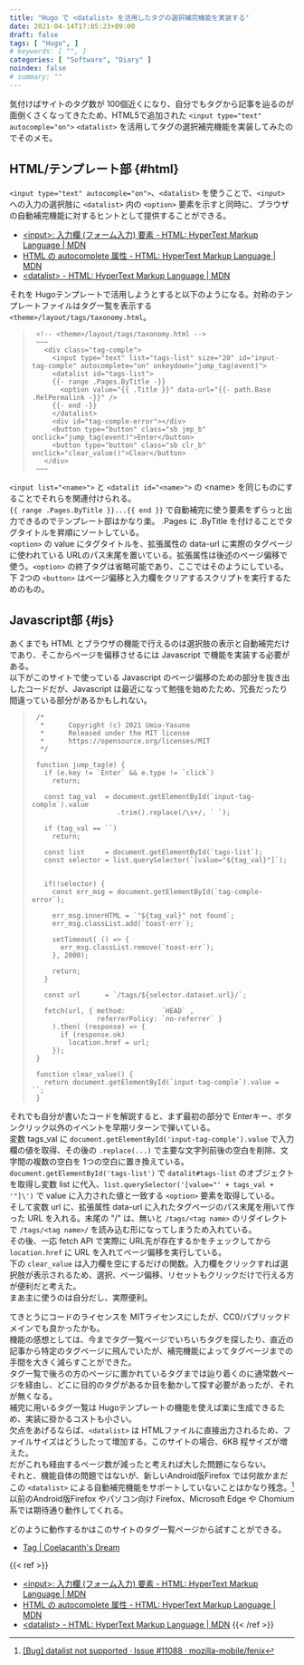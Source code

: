 ```yaml
---
title: "Hugo で <datalist> を活用したタグの選択補完機能を実装する"
date: 2021-04-14T17:05:23+09:00
draft: false
tags: [ "Hugo", ]
# keywords: [ "", ]
categories: [ "Software", "Diary" ]
noindex: false
# summary: ""
---
```


気付けばサイトのタグ数が 100個近くになり、自分でもタグから記事を辿るのが面倒くさくなってきたため、HTML5で追加された `<input type="text" autocomple="on">` `<datalist>` を活用してタグの選択補完機能を実装してみたのでそのメモ。  

## HTML/テンプレート部 {#html}

`<input type="text" autocomple="on">`、`<datalist>` を使うことで、`<input>` への入力の選択肢に `<datalist>` 内の `<option>` 要素を示すと同時に、ブラウザの自動補完機能に対するヒントとして提供することができる。  

 * [\<input\>: 入力欄 (フォーム入力) 要素 - HTML: HyperText Markup Language | MDN](https://developer.mozilla.org/ja/docs/Web/HTML/Element/Input#htmlattrdefautocomplete)
 * [HTML の autocomplete 属性 - HTML: HyperText Markup Language | MDN](https://developer.mozilla.org/ja/docs/Web/HTML/Attributes/autocomplete)
 * [\<datalist\> - HTML: HyperText Markup Language | MDN](https://developer.mozilla.org/ja/docs/Web/HTML/Element/datalist)

それを Hugoテンプレートで活用しようとすると以下のようになる。対称のテンプレートファイルはタグ一覧を表示する `<theme>/layout/tags/taxonomy.html`。  

 > 		<!-- <theme>/layout/tags/taxonomy.html -->
 >      ~~~
 > 		  <div class="tag-comple">
 > 		    <input type="text" list="tags-list" size="20" id="input-tag-comple" autocomplete="on" onkeydown="jump_tag(event)">
 > 		    <datalist id="tags-list">
 > 		    {{- range .Pages.ByTitle -}}
 > 		      <option value="{{ .Title }}" data-url="{{- path.Base .RelPermalink -}}" />
 > 		    {{- end -}}
 > 		    </datalist>
 > 		    <div id="tag-comple-error"></div>
 > 		    <button type="button" class="sb jmp_b" onclick="jump_tag(event)">Enter</button>
 > 		    <button type="button" class="sb clr_b" onclick="clear_value()">Clear</button>
 > 		  </div>
 >      ~~~

`<input list="<name>">` と `<datalit id="<name>">` の \<name\> を同じものにすることでそれらを関連付けられる。  
`{{ range .Pages.ByTitle }}...{{ end }}` で自動補完に使う要素をずらっと出力できるのでテンプレート部はかなり楽。 .Pages に .ByTitle を付けることでタグタイトルを昇順にソートしている。  
`<option>` の value にタグタイトルを、拡張属性の data-url に実際のタグページに使われている URLのパス末尾を置いている。拡張属性は後述のページ偏移で使う。`<option>` の終了タグは省略可能であり、ここではそのようにしている。  
下 2つの `<button>` はページ偏移と入力欄をクリアするスクリプトを実行するためのもの。  

## Javascript部 {#js}

あくまでも HTML とブラウザの機能で行えるのは選択肢の表示と自動補完だけであり、そこからページを偏移させるには Javascript で機能を実装する必要がある。  
以下がこのサイトで使っている Javascript のページ偏移のための部分を抜き出したコードだが、Javascript は最近になって勉強を始めたため、冗長だったり間違っている部分があるかもしれない。  

 >      /*
 > 		 *      Copyright (c) 2021 Umio-Yasuno
 > 		 *      Released under the MIT license
 > 		 *      https://opensource.org/licenses/MIT
 >       */
 >
 > 		function jump_tag(e) {
 > 		  if (e.key != `Enter` && e.type != `click`)
 > 		    return;
 > 		
 > 		  const tag_val  = document.getElementById(`input-tag-comple`).value
 > 		                    .trim().replace(/\s+/, ` `);
 > 		
 > 		  if (tag_val == ``)
 > 		    return;
 > 		
 > 		  const list     = document.getElementById(`tags-list`);
 > 		  const selector = list.querySelector(`[value="${tag_val}"]`);
 > 		
 > 		
 > 		  if(!selector) {
 > 		    const err_msg = document.getElementById(`tag-comple-error`);
 > 		
 > 		    err_msg.innerHTML = `"${tag_val}" not found`;
 > 		    err_msg.classList.add(`toast-err`);
 > 		
 > 		    setTimeout( () => {
 > 		      err_msg.classList.remove(`toast-err`);
 > 		    }, 2000);
 > 		
 > 		    return;
 > 		  }
 > 		
 > 		  const url      = `/tags/${selector.dataset.url}/`;
 > 		
 > 		  fetch(url, { method:         `HEAD` ,
 > 		               referrerPolicy: `no-referrer` }
 > 		    ).then( (response) => {
 > 		      if (response.ok)
 > 		        location.href = url;
 > 		    });
 > 		}
 > 		
 > 		function clear_value() {
 > 		  return document.getElementById(`input-tag-comple`).value = ``;
 > 		}

それでも自分が書いたコードを解説すると、まず最初の部分で Enterキー、ボタンクリック以外のイベントを早期リターンで弾いている。  
変数 tags_val に `document.getElementById('input-tag-comple').value` で入力欄の値を取得、その後の `.replace(...)` で主要な文字列前後の空白を削除、文字間の複数の空白を 1つの空白に置き換えている。  
`document.getElementById('tags-list')` で `datalit#tags-list` のオブジェクトを取得し変数 list に代入、`list.querySelector('[value="' + tags_val + '"]\')` で value に入力された値と一致する `<option>` 要素を取得している。  
そして変数 url に、拡張属性 data-url に入れたタグページのパス末尾を用いて作った URL を入れる。末尾の "/" は、無いと `/tags/<tag name>` のリダイレクトで `/tags/<tag name>/` を読み込む形になってしまうため入れている。  
その後、一応 fetch API で実際に URL先が存在するかをチェックしてから `location.href` に URL を入れてページ偏移を実行している。  
下の `clear_value` は入力欄を空にするだけの関数。入力欄をクリックすれば選択肢が表示されるため、選択、ページ偏移、リセットもクリックだけで行える方が便利だと考えた。  
まあ主に使うのは自分だし、実際便利。  

てきとうにコードのライセンスを MITライセンスにしたが、CC0/パブリックドメインでも良かったかも。  
機能の感想としては、今までタグ一覧ページでいちいちタグを探したり、直近の記事から特定のタグページに飛んでいたが、補完機能によってタグページまでの手間を大きく減らすことができた。  
タグ一覧で後ろの方のページに置かれているタグまでは辿り着くのに通常数ページを経由し、どこに目的のタグがあるか目を動かして探す必要があったが、それが無くなる。  
補完に用いるタグ一覧は Hugoテンプレートの機能を使えば楽に生成できるため、実装に掛かるコストも小さい。  
欠点をあげるならば、`<datalist>` は HTMLファイルに直接出力されるため、ファイルサイズはどうしたって増加する。このサイトの場合、6KB 程サイズが増えた。  
だがこれも経由するページ数が減ったと考えれば大した問題にならない。  
それと、機能自体の問題ではないが、新しいAndroid版Firefox では何故かまだこの `<datalist>` による自動補完機能をサポートしていないことはかなり残念。[^fenix-datalist]以前のAndroid版Firefox やパソコン向け Firefox、Microsoft Edge や Chomium系では期待通り動作してくれる。  

[^fenix-datalist]: [[Bug] datalist not supported · Issue #11088 · mozilla-mobile/fenix](https://github.com/mozilla-mobile/fenix/issues/11088)

どのように動作するかはこのサイトのタグ一覧ページから試すことができる。  

 * [Tag | Coelacanth's Dream](/tags/)

{{< ref >}}
 * [\<input\>: 入力欄 (フォーム入力) 要素 - HTML: HyperText Markup Language | MDN](https://developer.mozilla.org/ja/docs/Web/HTML/Element/Input#htmlattrdefautocomplete)
 * [HTML の autocomplete 属性 - HTML: HyperText Markup Language | MDN](https://developer.mozilla.org/ja/docs/Web/HTML/Attributes/autocomplete)
 * [\<datalist\> - HTML: HyperText Markup Language | MDN](https://developer.mozilla.org/ja/docs/Web/HTML/Element/datalist)
{{< /ref >}}


